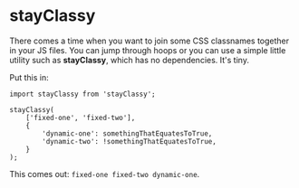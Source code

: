 # stayClassy

There comes a time when you want to join some CSS classnames together in your JS files. You can jump through hoops or
you can use a simple little utility such as **stayClassy**, which has no dependencies. It's tiny.

Put this in:

```
import stayClassy from 'stayClassy';

stayClassy(
    ['fixed-one', 'fixed-two'],
    {
        'dynamic-one': somethingThatEquatesToTrue,
        'dynamic-two': !somethingThatEquatesToTrue,
    }
);
```

This comes out:
`fixed-one fixed-two dynamic-one`.
